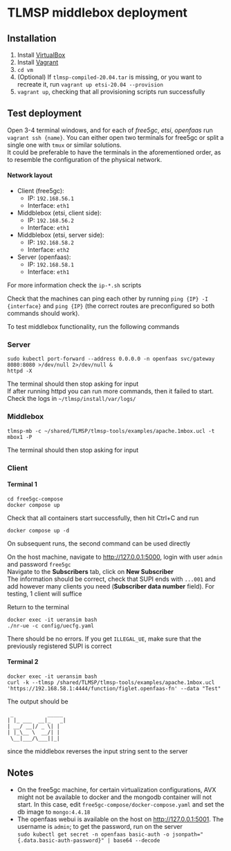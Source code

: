 # TLMSP middlebox deployment
## Installation
1. Install [VirtualBox](https://www.virtualbox.org/wiki/Downloads)
2. Install [Vagrant](https://developer.hashicorp.com/vagrant/downloads)
3. `cd vm`
4. (Optional) If `tlmsp-compiled-20.04.tar` is missing, or you want to recreate it, run `vagrant up etsi-20.04 --provision`
5. `vagrant up`, checking that all provisioning scripts run successfully
## Test deployment
Open 3-4 terminal windows, and for each of _free5gc_, _etsi_, _openfaas_ run `vagrant ssh {name}`. You can either open two terminals for free5gc or split a single one with `tmux` or similar solutions.  
It could be preferable to have the terminals in the aforementioned order, as to resemble the configuration of the physical network.

#### Network layout
- Client (free5gc):
  - IP: `192.168.56.1`
  - Interface: `eth1`
- Middblebox (etsi, client side):
  - IP: `192.168.56.2`
  - Interface: `eth1`
- Middblebox (etsi, server side):
  - IP: `192.168.58.2`
  - Interface: `eth2`
- Server (openfaas):
  - IP: `192.168.58.1`
  - Interface: `eth1`

For more information check the `ip-*.sh` scripts

Check that the machines can ping each other by running `ping {IP} -I {interface}` and `ping {IP}` (the correct routes are preconfigured so both commands should work).

To test middlebox functionality, run the following commands
### Server
```
sudo kubectl port-forward --address 0.0.0.0 -n openfaas svc/gateway 8080:8080 >/dev/null 2>/dev/null &
httpd -X
```
The terminal should then stop asking for input  
If after running httpd you can run more commands, then it failed to start. Check the logs in `~/tlmsp/install/var/logs/`

### Middlebox
```
tlmsp-mb -c ~/shared/TLMSP/tlmsp-tools/examples/apache.1mbox.ucl -t mbox1 -P
```
The terminal should then stop asking for input

### Client
#### Terminal 1
```
cd free5gc-compose
docker compose up
```
Check that all containers start successfully, then hit Ctrl+C and run
```
docker compose up -d
```
On subsequent runs, the second command can be used directly

On the host machine, navigate to http://127.0.0.1:5000, login with user `admin` and password `free5gc`  
Navigate to the **Subscribers** tab, click on **New Subscriber**  
The information should be correct, check that SUPI ends with `...001` and add however many clients you need (**Subscriber data number** field). For testing, 1 client will suffice

Return to the terminal
```
docker exec -it ueransim bash
./nr-ue -c config/uecfg.yaml
```
There should be no errors. If you get `ILLEGAL_UE`, make sure that the previously registered SUPI is correct
#### Terminal 2
```
docker exec -it ueransim bash
curl -k --tlmsp /shared/TLMSP/tlmsp-tools/examples/apache.1mbox.ucl 'https://192.168.58.1:4444/function/figlet.openfaas-fn' --data "Test"
```
The output should be
```
 _           _____
| |_ ___  __|_   _|
| __/ __|/ _ \| |
| |_\__ \  __/| |
 \__|___/\___||_|
```
since the middlebox reverses the input string sent to the server

## Notes
- On the free5gc machine, for certain virtualization configurations, AVX might not be available to docker and the mongodb container will not start. In this case, edit `free5gc-compose/docker-compose.yaml` and set the db image to `mongo:4.4.18`
- The openfaas webui is available on the host on http://127.0.0.1:5001. The username is `admin`; to get the password, run on the server   
`sudo kubectl get secret -n openfaas basic-auth -o jsonpath="{.data.basic-auth-password}" | base64 --decode`
